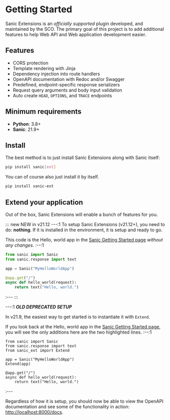 # Getting Started

Sanic Extensions is an *officially supported* plugin developed, and maintained by the SCO. The primary goal of this project is to add additional features to help Web API and Web application development easier.

## Features

- CORS protection
- Template rendering with Jinja
- Dependency injection into route handlers
- OpenAPI documentation with Redoc and/or Swagger
- Predefined, endpoint-specific response serializers
- Request query arguments and body input validation
- Auto create `HEAD`, `OPTIONS`, and `TRACE` endpoints

## Minimum requirements

- **Python**: 3.8+
- **Sanic**: 21.9+

## Install

The best method is to just install Sanic Extensions along with Sanic itself:

```bash
pip install sanic[ext]
```

You can of course also just install it by itself.

```bash
pip install sanic-ext
```

## Extend your application

Out of the box, Sanic Extensions will enable a bunch of features for you. 

::: new NEW in v21.12
---:1
To setup Sanic Extensions (v21.12+), you need to do: **nothing**. If it is installed in the environment, it is setup and ready to go.

This code is the Hello, world app in the [Sanic Getting Started page](../../guide/getting-started.md) _without any changes_.
:--:1
```python
from sanic import Sanic
from sanic.response import text

app = Sanic("MyHelloWorldApp")

@app.get("/")
async def hello_world(request):
    return text("Hello, world.")
```
:---
:::

---:1
**_OLD DEPRECATED SETUP_**

In v21.9, the easiest way to get started is to instantiate it with `Extend`.

If you look back at the Hello, world app in the [Sanic Getting Started page](../../guide/getting-started.md), you will see the only additions here are the two highlighted lines.
:--:1

```python{3,6}
from sanic import Sanic
from sanic.response import text
from sanic_ext import Extend

app = Sanic("MyHelloWorldApp")
Extend(app)

@app.get("/")
async def hello_world(request):
    return text("Hello, world.")
```
:---

Regardless of how it is setup, you should now be able to view the OpenAPI documentation and see some of the functionality in action: [http://localhost:8000/docs](http://localhost:8000/docs).
